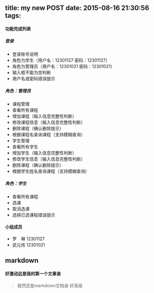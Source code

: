 title: my new POST
date: 2015-08-16 21:30:56
tags:
---
#### 功能完成列表
##### 登录
+ 登录账号说明
 + 角色为学生（用户名：12301127 密码：12301127）
 + 角色为管理员（用户名：12301021 密码：12301021）
+ 输入框不能为空判断
+ 用户名或密码错误提示
##### 角色：管理员
+ 课程管理
 + 查看所有课程
 + 增加课程（输入信息完整性判断）
 + 修改课程信息（输入信息完整性判断）
 + 删除课程（确认删除提示）
 + 根据课程名查询课程（支持模糊查询）
+ 学生管理
 + 查看所有学生
 + 增加学生（输入信息完整性判断）
 + 修改学生信息（输入信息完整性判断）
 + 删除课程（确认删除提示）
 + 根据学生姓名查询课程（支持模糊查询）
##### 角色：学生
+ 查看所有课程
+ 选课
+ 取消选课
+ 选择已选课程错误提示

#### 小组成员
+ 罗　琳 12301127	
+ 武元炜 12301021

## markdown
#### 好激动这是我的第一个文章诶
> 竟然还是markdown文档诶
> 好高级